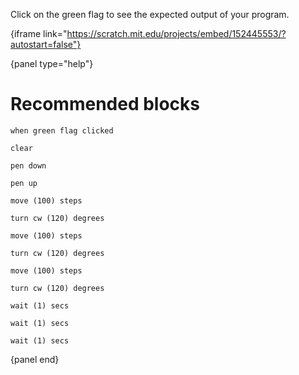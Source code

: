 Click on the green flag to see the expected output of your program.

{iframe link="https://scratch.mit.edu/projects/embed/152445553/?autostart=false"}

{panel type="help"}

# Recommended blocks

```scratch
when green flag clicked
```

```scratch
clear

pen down

pen up
```

```scratch
move (100) steps

turn cw (120) degrees

move (100) steps

turn cw (120) degrees

move (100) steps

turn cw (120) degrees
```

```scratch
wait (1) secs

wait (1) secs

wait (1) secs
```

{panel end}
